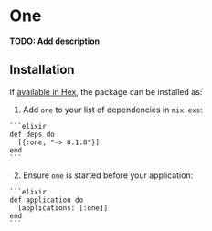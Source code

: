# One

**TODO: Add description**

## Installation

If [available in Hex](https://hex.pm/docs/publish), the package can be installed as:

  1. Add `one` to your list of dependencies in `mix.exs`:

    ```elixir
    def deps do
      [{:one, "~> 0.1.0"}]
    end
    ```

  2. Ensure `one` is started before your application:

    ```elixir
    def application do
      [applications: [:one]]
    end
    ```

